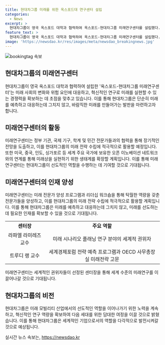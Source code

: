 ```yaml
---
title: 현대차그룹 미래를 위한 옥스포드대 연구센터 설립
categories:
  - News
excerpt: >
  현대차그룹이 영국 옥스포드 대학과 협력하여 옥스포드-현대차그룹 미래연구센터를 설립했다. 이를 통해 미래 사회의 변화와 위험에 대응하고, 혁신적인 연구를 통해 미래를 모색할 예정이다. 또한, 세계적인 권위자들이 이를 이끌 것으로 기대되며, 현대차그룹은 미래 전략 수립을 위해 다양한 프로그램을 펼칠 예정이다. 미래연구센터는 미래 모빌리티 산업에서도 선도적인 역할을 수행할 것으로 기대된다.
feature_text: >
  현대차그룹이 영국 옥스포드 대학과 협력하여 옥스포드-현대차그룹 미래연구센터를 설립했다. 이를 통해 미래 사회의 변화와 위험에 대응하고, 혁신적인 연구를 통해 미래를 모색할 예정이다. 또한, 세계적인 권위자들이 이를 이끌 것으로 기대되며, 현대차그룹은 미래 전략 수립을 위해 다양한 프로그램을 펼칠 예정이다. 미래연구센터는 미래 모빌리티 산업에서도 선도적인 역할을 수행할 것으로 기대된다.
image: 'https://newsdao.kr/res/images/meta/newsdao_breakingnews.jpg'
---
```


<p><img src="https://newsdao.kr/res/images/meta/newsdao_breakingnews.jpg" alt="bookingtag 속보" /></p>

<h2 data-ke-size="size26">현대차그룹의 미래연구센터</h2>

<p data-ke-size="size16">현대차그룹이 영국 옥스포드 대학과 협력하여 설립한 '옥스포드-현대차그룹 미래연구센터'는 미래 사회의 변화와 위험 요인에 대응하고, 혁신적인 연구로 미래를 실현할 수 있는 경쟁력을 확보하는 데 초점을 맞추고 있습니다. 이를 통해 현대차그룹은 단순히 미래를 예측하고 대응하는데 그치지 않고, 바람직한 미래를 만들어가는 발판을 마련하고자 합니다.</p>

<h2 data-ke-size="size26">미래연구센터의 활동</h2>

<p data-ke-size="size16">미래연구센터는 정부 기관, 국제 기구, 학계 및 민간 전문가들과의 협력을 통해 장기적인 전망을 도출하고, 이를 현대차그룹의 미래 전략 수립에 적극적으로 활용할 예정입니다. 또한 미국, 중국, 인도, 싱가포르 등 세계 주요 국가에 보유한 오픈 이노베이션 네트워크와의 연계를 통해 미래상을 실현하기 위한 생태계를 확장할 계획입니다. 이를 통해 미래연구센터는 현대차그룹이 선도적인 역할을 수행하는 데 기여할 것으로 기대됩니다.</p>

<h2 data-ke-size="size26">미래연구센터의 인재 양성</h2>

<p data-ke-size="size16">미래연구센터는 미래 전문가 양성 프로그램과 리더십 워크숍을 통해 탁월한 역량을 갖춘 전문가들을 양성하고, 이를 현대차그룹의 미래 전략 수립에 적극적으로 활용할 계획입니다. 이를 통해 현대차그룹은 미래를 예측하고 대응하는데 그치지 않고, 미래를 선도하는데 필요한 인재를 확보할 수 있을 것으로 기대됩니다.</p>

<table>
   <tr>
      <td style="text-align: center; height: 17px;"><b>센터장</b></td>
      <td style="text-align: center; height: 17px;"><b>주요 역할</b></td>
   </tr>
   <tr>
      <td style="text-align: center; height: 17px;">라파엘 라미레즈 교수</td>
      <td style="text-align: center; height: 17px;">미래 시나리오 플래닝 연구 분야의 세계적 권위자</td>
   </tr>
   <tr>
      <td style="text-align: center; height: 17px;">트루디 랭 교수</td>
      <td style="text-align: center; height: 17px;">세계경제포럼 전략 예측 프로그램과 OECD 사무총장실 미래전략 고문</td>
   </tr>
</table>

<p data-ke-size="size16">미래연구센터는 세계적인 권위자들이 선정된 센터장을 통해 세계 수준의 미래연구를 이끌어나갈 것으로 기대됩니다.</p>

<h2 data-ke-size="size26">현대차그룹의 비전</h2>

<p data-ke-size="size16">현대차그룹은 미래 모빌리티 산업에서의 선도적인 역할을 이어나가기 위한 노력을 계속하고, 혁신적인 연구 역량을 확보하여 다음 세대를 위한 담대한 여정을 이끌 것으로 밝혔습니다. 이를 통해 현대차그룹은 세계적인 기업으로서의 역할을 다각적으로 발전시켜갈 것으로 예상됩니다.</p>
실시간 뉴스 속보는, <a href="https://newsdao.kr" rel="dofollow">https://newsdao.kr</a>


